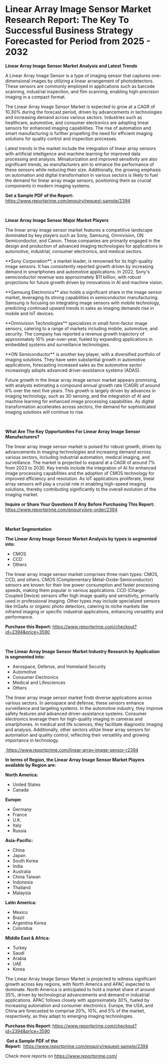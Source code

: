 <p><h1>Linear Array Image Sensor Market Research Report: The Key To Successful Business Strategy Forecasted for Period from 2025 - 2032</h1></p><p><strong>Linear Array Image Sensor Market Analysis and Latest Trends</strong></p>
<p><p>A Linear Array Image Sensor is a type of imaging sensor that captures one-dimensional images by utilizing a linear arrangement of photodetectors. These sensors are commonly employed in applications such as barcode scanning, industrial inspection, and film scanning, enabling high-precision imaging in a compact format. </p><p>The Linear Array Image Sensor Market is expected to grow at a CAGR of 10.30% during the forecast period, driven by advancements in technologies and increasing demand across various sectors. Industries such as healthcare, automotive, and consumer electronics are adopting linear sensors for enhanced imaging capabilities. The rise of automation and smart manufacturing is further propelling the need for efficient imaging solutions for quality control and inspection processes.</p><p>Latest trends in the market include the integration of linear array sensors with artificial intelligence and machine learning for improved data processing and analysis. Miniaturization and improved sensitivity are also significant trends, as manufacturers aim to enhance the performance of these sensors while reducing their size. Additionally, the growing emphasis on automation and digital transformation in various sectors is likely to fuel the demand for linear array image sensors, positioning them as crucial components in modern imaging systems.</p></p>
<p><strong>Get a Sample PDF of the Report:&nbsp;</strong> <a href="https://www.reportprime.com/enquiry/request-sample/2394?utm_campaign=2892&utm_medium=2&utm_source=Github&utm_content=ia&utm_term=18032025&utm_id=linear-array-image-sensor">https://www.reportprime.com/enquiry/request-sample/2394</a></p>
<p>&nbsp;</p>
<p><strong>Linear Array Image Sensor Major Market Players</strong></p>
<p><p>The linear array image sensor market features a competitive landscape dominated by key players such as Sony, Samsung, Omnivision, ON Semiconductor, and Canon. These companies are primarily engaged in the design and production of advanced imaging technologies for applications in automotive, industrial, consumer electronics, and medical sectors.</p><p>**Sony Corporation**, a market leader, is renowned for its high-quality image sensors. It has consistently reported growth driven by increasing demand in smartphones and automotive applications. In 2022, Sony's semiconductor revenue was approximately $11 billion, with robust projections for future growth driven by innovations in AI and machine vision.</p><p>**Samsung Electronics** also holds a significant share in the image sensor market, leveraging its strong capabilities in semiconductor manufacturing. Samsung is focusing on integrating image sensors with mobile technology, predicting continued upward trends in sales as imaging demands rise in mobile and IoT devices.</p><p>**Omnivision Technologies** specializes in small form-factor image sensors, catering to a range of markets including mobile, automotive, and security. The company has reported a revenue growth trajectory of approximately 10% year-over-year, fueled by expanding applications in embedded systems and surveillance technologies.</p><p>**ON Semiconductor** is another key player, with a diversified portfolio of imaging solutions. They have seen substantial growth in automotive applications, forecasting increased sales as the automotive sector increasingly adopts advanced driver-assistance systems (ADAS).</p><p>Future growth in the linear array image sensor market appears promising, with analysts estimating a compound annual growth rate (CAGR) of around 6% over the next five years. This growth is largely driven by advances in imaging technology, such as 3D sensing, and the integration of AI and machine learning for enhanced image processing capabilities. As digital transformation accelerates across sectors, the demand for sophisticated imaging solutions will continue to rise.</p></p>
<p>&nbsp;</p>
<p><strong>What Are The Key Opportunities For Linear Array Image Sensor Manufacturers?</strong></p>
<p><p>The linear array image sensor market is poised for robust growth, driven by advancements in imaging technologies and increasing demand across various sectors, including industrial automation, medical imaging, and surveillance. The market is projected to expand at a CAGR of around 7% from 2023 to 2030. Key trends include the integration of AI for enhanced image processing capabilities and the adoption of CMOS technology for improved efficiency and resolution. As IoT applications proliferate, linear array sensors will play a crucial role in enabling high-speed imaging solutions, thereby contributing significantly to the overall evolution of the imaging market.</p></p>
<p><strong>Inquire or Share Your Questions If Any Before Purchasing This Report:</strong> <a href="https://www.reportprime.com/enquiry/pre-order/2394?utm_campaign=2892&utm_medium=2&utm_source=Github&utm_content=ia&utm_term=18032025&utm_id=linear-array-image-sensor">https://www.reportprime.com/enquiry/pre-order/2394</a></p>
<p>&nbsp;</p>
<p><strong>Market Segmentation</strong></p>
<p><strong>The Linear Array Image Sensor Market Analysis by types is segmented into:</strong></p>
<p><ul><li>CMOS</li><li>CCD</li><li>Others</li></ul></p>
<p><p>The linear array image sensor market comprises three main types: CMOS, CCD, and others. CMOS (Complementary Metal-Oxide-Semiconductor) sensors are known for their low power consumption and faster processing speeds, making them popular in various applications. CCD (Charge-Coupled Device) sensors offer high image quality and sensitivity, primarily used in professional imaging. Other types may include specialized sensors like InGaAs or organic photo detectors, catering to niche markets like infrared imaging or specific industrial applications, enhancing versatility and performance.</p></p>
<p><strong>Purchase this Report:&nbsp;</strong><a href="https://www.reportprime.com/checkout?id=2394&price=3590&utm_campaign=2892&utm_medium=2&utm_source=Github&utm_content=ia&utm_term=18032025&utm_id=linear-array-image-sensor">https://www.reportprime.com/checkout?id=2394&price=3590</a></p>
<p>&nbsp;</p>
<p><strong>The Linear Array Image Sensor Market Industry Research by Application is segmented into:</strong></p>
<p><ul><li>Aerospace, Defense, and Homeland Security</li><li>Automotive</li><li>Consumer Electronics</li><li>Medical and Lifesciences</li><li>Others</li></ul></p>
<p><p>The linear array image sensor market finds diverse applications across various sectors. In aerospace and defense, these sensors enhance surveillance and targeting systems. In the automotive industry, they improve safety features and advanced driver-assistance systems. Consumer electronics leverage them for high-quality imaging in cameras and smartphones. In medical and life sciences, they facilitate diagnostic imaging and analysis. Additionally, other sectors utilize linear array sensors for automation and quality control, reflecting their versatility and growing importance in technology.</p></p>
<p><a href="https://www.reportprime.com/linear-array-image-sensor-r2394?utm_campaign=2892&utm_medium=2&utm_source=Github&utm_content=ia&utm_term=18032025&utm_id=linear-array-image-sensor">&nbsp;https://www.reportprime.com/linear-array-image-sensor-r2394</a></p>
<p><strong>In terms of Region, the Linear Array Image Sensor Market Players available by Region are:</strong></p>
<p>
    <p> <strong> North America: </strong>
        <ul>
            <li>United States</li>
            <li>Canada</li>
        </ul>
        </p> 
    <p> <strong> Europe: </strong>
        <ul>
            <li>Germany</li>
            <li>France</li>
            <li>U.K.</li>
            <li>Italy</li>
            <li>Russia</li>
        </ul>
        </p> 
    <p> <strong> Asia-Pacific: </strong>
        <ul>
            <li>China</li>
            <li>Japan</li>
            <li>South Korea</li>
            <li>India</li>
            <li>Australia</li>
            <li>China Taiwan</li>
            <li>Indonesia</li>
            <li>Thailand</li>
            <li>Malaysia</li>
        </ul>
        </p> 
    <p> <strong> Latin America: </strong>
        <ul>
            <li>Mexico</li>
            <li>Brazil</li>
            <li>Argentina Korea</li>
            <li>Colombia</li>
        </ul>
        </p> 
    <p> <strong> Middle East & Africa: </strong>
        <ul>
            <li>Turkey</li>
            <li>Saudi</li>
            <li>Arabia</li>
            <li>UAE</li>
            <li>Korea</li>
        </ul>
    </p>
    </p>
<p><p>The Linear Array Image Sensor Market is projected to witness significant growth across key regions, with North America and APAC expected to dominate. North America is anticipated to hold a market share of around 35%, driven by technological advancements and demand in industrial applications. APAC follows closely with approximately 30%, fueled by increasing automation and consumer electronics. Europe, the USA, and China are forecasted to comprise 20%, 10%, and 5% of the market, respectively, as they adapt to emerging imaging technologies.</p></p>
<p><strong>Purchase this Report: </strong><a href="https://www.reportprime.com/checkout?id=2394&price=3590&utm_campaign=2892&utm_medium=2&utm_source=Github&utm_content=ia&utm_term=18032025&utm_id=linear-array-image-sensor">https://www.reportprime.com/checkout?id=2394&price=3590</a></p>
<p>&nbsp;<strong>Get a Sample PDF of the Report:&nbsp;&nbsp;</strong><a href="https://www.reportprime.com/enquiry/request-sample/2394?utm_campaign=2892&utm_medium=2&utm_source=Github&utm_content=ia&utm_term=18032025&utm_id=linear-array-image-sensor">https://www.reportprime.com/enquiry/request-sample/2394</a></p>
<p><strong></strong></p>
<p>Check more reports on <a href="https://www.reportprime.com/?utm_campaign=2892&utm_medium=2&utm_source=Github&utm_content=ia&utm_term=18032025&utm_id=linear-array-image-sensor">https://www.reportprime.com/</a></p>